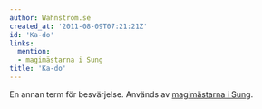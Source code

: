 ```yaml
---
author: Wahnstrom.se
created_at: '2011-08-09T07:21:21Z'
id: 'Ka-do'
links:
  mention:
  - magimästarna i Sung
title: 'Ka-do'
---
```


En annan term för besvärjelse. Används av [magimästarna i Sung].

  [magimästarna i Sung]: magimästarna_i_Sung